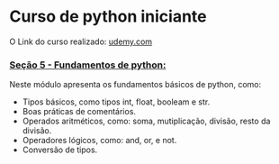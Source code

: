 # Curso de python iniciante 

O Link do curso realizado: [udemy.com](https://www.udemy.com/course/curso-python-3-completo/?couponCode=ST22MT240325G3)

### [Seção 5 - Fundamentos de python: ](./secao5/)
Neste módulo apresenta os fundamentos básicos de python, como:
- Tipos básicos, como tipos int, float, booleam e str. 
- Boas práticas de comentários.
- Operados aritméticos, como: soma, mutiplicação, divisão, resto da divisão. 
- Operadores lógicos, como: and, or, e not. 
- Conversão de tipos. 
